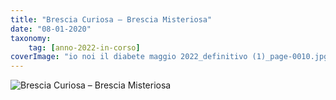 ```yaml
---
title: "Brescia Curiosa – Brescia Misteriosa"
date: "08-01-2020"
taxonomy: 
    tag: [anno-2022-in-corso]
coverImage: "io noi il diabete maggio 2022_definitivo (1)_page-0010.jpg"
---
```


![Brescia Curiosa – Brescia Misteriosa](images/io%20noi%20il%20diabete%20maggio%202022_definitivo%20(1)_page-0010.jpg)
